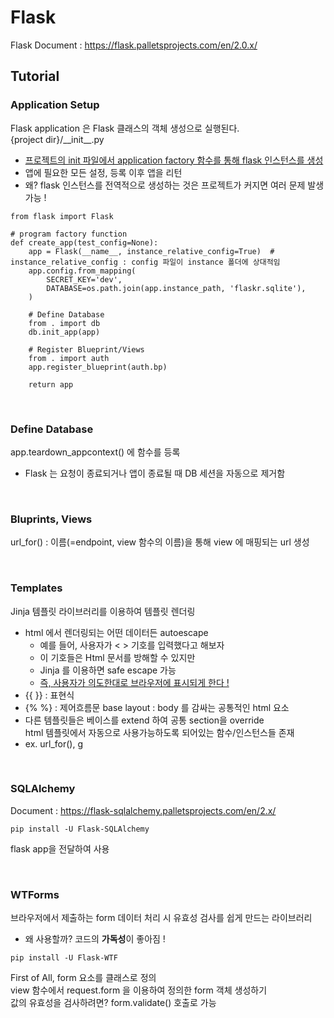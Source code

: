 # Flask

Flask Document : https://flask.palletsprojects.com/en/2.0.x/  

## Tutorial  
### Application Setup  
Flask application 은 Flask 클래스의 객체 생성으로 실행된다.  
{project dir}/\_\_init__.py  
- <u>프로젝트의 init 파일에서 application factory 함수를 통해 flask 인스턴스를 생성</u>  
- 앱에 필요한 모든 설정, 등록 이후 앱을 리턴  
- 왜? flask 인스턴스를 전역적으로 생성하는 것은 프로젝트가 커지면 여러 문제 발생 가능 !  
```
from flask import Flask

# program factory function
def create_app(test_config=None):
    app = Flask(__name__, instance_relative_config=True)  # instance_relative_config : config 파일이 instance 폴더에 상대적임
    app.config.from_mapping(
        SECRET_KEY='dev',
        DATABASE=os.path.join(app.instance_path, 'flaskr.sqlite'),
    )

    # Define Database
    from . import db
    db.init_app(app)

    # Register Blueprint/Views
    from . import auth
    app.register_blueprint(auth.bp)

    return app
```

<br>

### Define Database
app.teardown_appcontext() 에 함수를 등록  
- Flask 는 요청이 종료되거나 앱이 종료될 때 DB 세션을 자동으로 제거함

<br>

### Bluprints, Views  
url_for() : 이름(=endpoint, view 함수의 이름)을 통해 view 에 매핑되는 url 생성  

<br>

### Templates
Jinja 템플릿 라이브러리를 이용하여 템플릿 렌더링  
- html 에서 렌더링되는 어떤 데이터든 autoescape  
    - 예를 들어, 사용자가 < > 기호를 입력했다고 해보자
    - 이 기호들은 Html 문서를 방해할 수 있지만  
    - Jinja 를 이용하면 safe escape 가능  
    - <u>즉, 사용자가 의도한대로 브라우저에 표시되게 한다 !</u>  
- {{ }} : 표현식
- {% %} : 제어흐름문
base layout : body 를 감싸는 공통적인 html 요소  
- 다른 템플릿들은 베이스를 extend 하여 공통 section을 override  
html 템플릿에서 자동으로 사용가능하도록 되어있는 함수/인스턴스들 존재  
- ex. url_for(), g  

<br>

### SQLAlchemy
Document : https://flask-sqlalchemy.palletsprojects.com/en/2.x/  
```
pip install -U Flask-SQLAlchemy
``` 
flask app을 전달하여 사용

<br>

### WTForms
브라우저에서 제출하는 form 데이터 처리 시 유효성 검사를 쉽게 만드는 라이브러리  
- 왜 사용할까? 코드의 **가독성**이 좋아짐 !  
```
pip install -U Flask-WTF
```
First of All, form 요소를 클래스로 정의  
view 함수에서 request.form 을 이용하여 정의한 form 객체 생성하기  
값의 유효성을 검사하려면? form.validate() 호출로 가능  


<br>